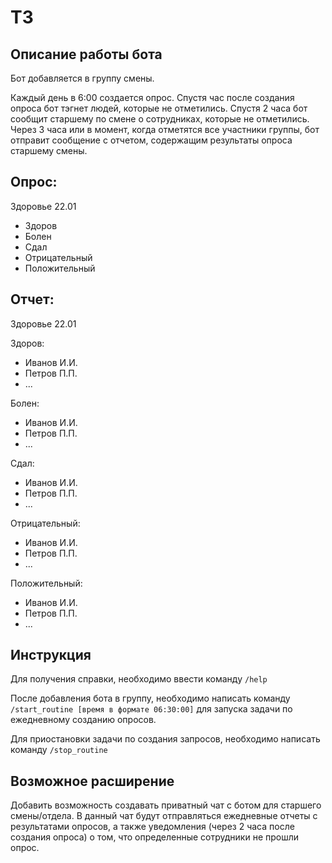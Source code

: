 # ТЗ

## Описание работы бота

Бот добавляется в группу смены.

Каждый день в 6:00 создается опрос. Спустя час после создания опроса бот тэгнет людей, которые не отметились. Спустя 2 часа бот сообщит старшему по смене о сотрудниках, которые не отметились. Через 3 часа или в момент, когда отметятся все участники группы, бот отправит сообщение с отчетом, содержащим результаты опроса старшему смены.

## Опрос:
Здоровье 22.01

* Здоров
* Болен
* Сдал
* Отрицательный
* Положительный


## Отчет:
Здоровье 22.01

Здоров:

* Иванов И.И.
* Петров П.П.
* ...

Болен:

* Иванов И.И.
* Петров П.П.
* ...

Сдал:

* Иванов И.И.
* Петров П.П.
* ...

Отрицательный:

* Иванов И.И.
* Петров П.П.
* ...

Положительный:

* Иванов И.И.
* Петров П.П.
* ...

## Инструкция
Для получения справки, необходимо ввести команду ```/help```

После добавления бота в группу, необходимо написать команду ```/start_routine [время в формате 06:30:00]``` для запуска задачи по ежедневному созданию опросов.

Для приостановки задачи по создания запросов, необходимо написать команду ```/stop_routine```

## Возможное расширение
Добавить возможность создавать приватный чат с ботом для старшего смены/отдела. В данный чат будут отправляться ежедневные отчеты с результатами опросов, а также уведомления (через 2 часа после создания опроса) о том, что определенные сотрудники не прошли опрос.